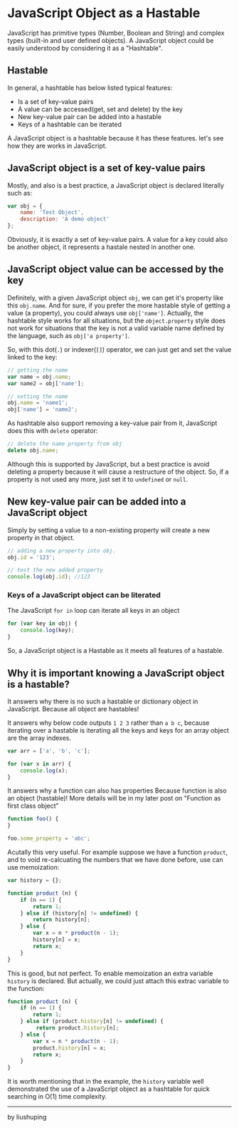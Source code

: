 # JavaScript Object as a Hastable

JavaScript has primitive types (Number, Boolean and String) and complex types (built-in and user defined objects). A JavaScript object could be easily understood by considering it as a "Hashtable".

## Hastable
In general, a hashtable has below listed typical features:
* Is a set of key-value pairs
* A value can be accessed(get, set and delete) by the key
* New key-value pair can be added into a hastable
* Keys of a hashtable can be iterated

A JavaScript object is a hashtable because it has these features. let's see how they are works in JavaScript.

## JavaScript object is a set of key-value pairs
Mostly, and also is a best practice, a JavaScript object is declared literally such as:

```javascript
var obj = {
    name: 'Test Object',
    description: 'A demo object'
};
```

Obviously, it is exactly a set of key-value pairs. A value for a key could also be another object, it represents a hastale nested in another one.

## JavaScript object value can be accessed by the key
Definitely, with a given JavaScript object `obj`, we can get it's property like this `obj.name`. And for sure, if you prefer the more hastable style of getting a value (a property), you could always use `obj['name']`. Actually, the hashtable style works for all situations, but the `object.property` style does not work for situations that the key is not a valid variable name defined by the language, such as `obj['a property']`.

So, with this dot(`.`) or indexer(`[]`) operator, we can just get and set the value linked to the key:

```javascript
// getting the name
var name = obj.name;
var name2 = obj['name'];

// setting the name
obj.name = 'name1';
obj['name'] = 'name2';
```

As hashtable also support removing a key-value pair from it, JavaScript does this with `delete` operator:

```javascript
// delete the name property from obj
delete obj.name;
```

Although this is supported by JavaScript, but a best practice is avoid deleting a property because it will cause a restructure of the object. So, if a property is not used any more, just set it to `undefined` or `null`.

## New key-value pair can be added into a JavaScript object
Simply by setting a value to a non-existing property will create a new property in that object.
```javascript
// adding a new property into obj.
obj.id = '123';

// test the new added property
console.log(obj.id); //123
```

### Keys of a JavaScript object can be literated
The JavaScript `for in` loop can iterate all keys in an object
```javascript
for (var key in obj) {
    console.log(key);
}
```

So, a JavaScript object is a Hastable as it meets all features of a hastable.

## Why it is important knowing a JavaScript object is a hastable?
It answers why there is no such a hastable or dictionary object in JavaScript. 
Because all object are hastables!

It answers why below code outputs `1 2 3` rather than `a b c`, because iterating over a hastable is iterating all the keys and keys for an array object are the array indexes.

```javascript
var arr = ['a', 'b', 'c'];

for (var x in arr) {
    console.log(x);
}
```

It answers why a function can also has properties
Because function is also an object (hastable)! More details will be in my later post on "Function as first class object"
```javascript
function foo() {
}

foo.some_property = 'abc';
```

Acutally this very useful. For example suppose we have a function `product`, and to void re-calcuating the numbers that we have done before, use can use memoization:
```javascript
var history = {};

function product (n) {
    if (n == 1) {
        return 1;
    } else if (history[n] != undefined) {
        return history[n];
    } else {
        var x = n * product(n - 1);
        history[n] = x;
        return x;
    }
}
```
This is good, but not perfect. To enable memoization an extra variable `history` is declared. But actually, we could just attach this extrac variable to the function:
```javascript
function product (n) {
    if (n == 1) {
        return 1;
    } else if (product.history[n] != undefined) {
         return product.history[n];
    } else {
        var x = n * product(n - 1);
        product.history[n] = x;
        return x;
    }
}
```

It is worth mentioning that in the example, the `history` variable well demonstrated the use of a JavaScript object as a hashtable for quick searching in O(1) time complexity.

---
by liushuping

